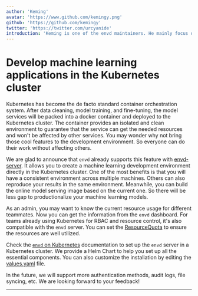 ```yaml
---
author: 'Keming'
avatar: 'https://www.github.com/kemingy.png'
github: 'https://github.com/kemingy'
twitter: 'https://twitter.com/urcyanide'
introduction: 'Keming is one of the envd maintainers. He mainly focus on the online machine learning model serving part.'
---
```


# Develop machine learning applications in the Kubernetes cluster

Kubernetes has become the de facto standard container orchestration system. After data cleaning, model training, and fine-tuning, the model services will be packed into a docker container and deployed to the Kubernetes cluster. The container provides an isolated and clean environment to guarantee that the service can get the needed resources and won't be affected by other services. You may wonder why not bring those cool features to the development environment. So everyone can do their work without affecting others.

We are glad to announce that `envd` already supports this feature with [envd-server](https://github.com/tensorchord/envd-server/). It allows you to create a machine learning development environment directly in the Kubernetes cluster. One of the most benefits is that you will have a consistent environment across multiple machines. Others can also reproduce your results in the same environment. Meanwhile, you can build the online model serving image based on the current one. So there will be less gap to productionalize your machine learning models.

As an admin, you may want to know the current resource usage for different teammates. Now you can get the information from the `envd` dashboard. For teams already using Kubernetes for RBAC and resource control, it's also compatible with the `envd` server. You can set the [ResourceQuota](https://kubernetes.io/docs/concepts/policy/resource-quotas/) to ensure the resources are well utilized.

Check the [`envd` on Kubernetes](/teams/kubernetes.html) documentation to set up the `envd` server in a Kubernetes cluster. We provide a Helm Chart to help you set up all the essential components. You can also customize the installation by editing the [values.yaml](https://github.com/tensorchord/envd-server/blob/main/manifests/values.yaml) file.

In the future, we will support more authentication methods, audit logs, file syncing, etc. We are looking forward to your feedback!

---

<Author/>

